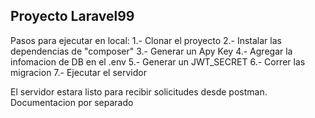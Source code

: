 ## Proyecto Laravel99

Pasos para ejecutar en local:
    1.- Clonar el proyecto
    2.- Instalar las dependencias de "composer"
    3.- Generar un Apy Key
    4.- Agregar la infomacion de DB en el .env
    5.- Generar un JWT_SECRET
    6.- Correr las migracion
    7.- Ejecutar el servidor

El servidor estara listo para recibir solicitudes desde postman.
Documentacion por separado


